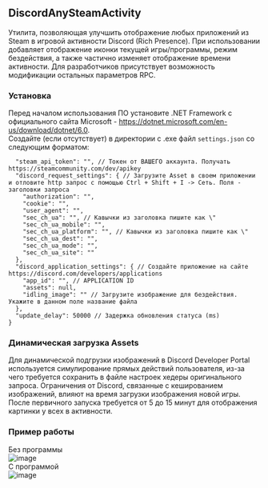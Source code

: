 ## DiscordAnySteamActivity
Утилита, позволяющая улучшить отображение любых приложений из Steam в игровой активности Discord (Rich Presence). При использовании добавляет отображение иконки текущей игры/программы, режим бездействия, а также частично изменяет отображение времени активности. Для разработчиков присутствует возможность модификации остальных параметров RPC.

### Установка
Перед началом использования ПО установите .NET Framework с официального сайта Microsoft - https://dotnet.microsoft.com/en-us/download/dotnet/6.0. <br/>
Создайте (если отсутствует) в директории с .exe файл `settings.json` со следующим форматом:<br/>
```json{
  "steam_api_token": "", // Токен от ВАШЕГО аккаунта. Получать https://steamcommunity.com/dev/apikey
  "discord_request_settings": { // Загрузите Asset в своем приложении и отловите http запрос с помощью Ctrl + Shift + I -> Сеть. Поля - заголовки запроса
    "authorization": "",
    "cookie": "",
    "user_agent": "",
    "sec_ch_ua": "", // Кавычки из заголовка пишите как \"
    "sec_ch_ua_mobile": "",
    "sec_ch_ua_platform": "", // Кавычки из заголовка пишите как \"
    "sec_ch_ua_dest": "",
    "sec_ch_ua_mode": "",
    "sec_ch_ua_site": ""
  },
  "discord_application_settings": { // Создайте приложение на сайте https://discord.com/developers/applications
    "app_id": "", // APPLICATION ID
    "assets": null,
    "idling_image": "" // Загрузите изображение для бездействия. Укажите в данном поле название файла
  },
  "update_delay": 50000 // Задержка обновления статуса (ms)
}
```

### Динамическая загрузка Assets
Для динамической подгрузки изображений в Discord Developer Portal используется симулирование прямых действий пользователя, из-за чего требуется сохранить в файле настроек хедеры оригинального запроса. Ограничения от Discord, связанные с кешированием изображений, влияют на время загрузки изображения новой игры. После первичного запуска требуется от 5 до 15 минут для отображения картинки у всех в активности.

### Пример работы
Без программы<br/> ![image](https://user-images.githubusercontent.com/56792892/178103194-29688bc6-9567-46c1-8e10-b3cd0f3b5941.png) <br/>
С программой <br/>![image](https://user-images.githubusercontent.com/56792892/178103230-0a583a48-de01-4e33-bff6-417c86b8ceff.png)

